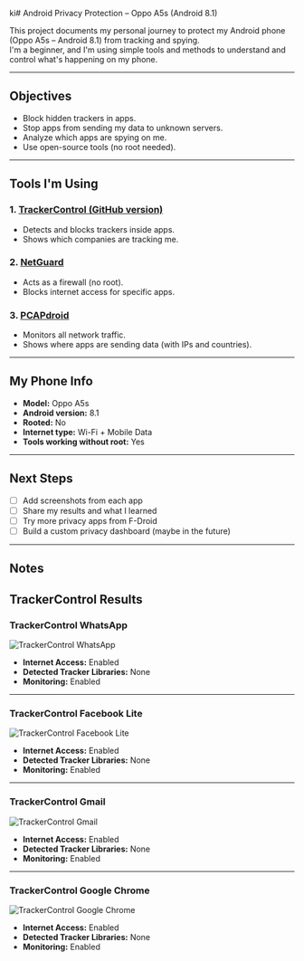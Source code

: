 ki# Android Privacy Protection – Oppo A5s (Android 8.1)

This project documents my personal journey to protect my Android phone (Oppo A5s – Android 8.1) from tracking and spying.  
I'm a beginner, and I'm using simple tools and methods to understand and control what's happening on my phone.

---

## Objectives

- Block hidden trackers in apps.
- Stop apps from sending my data to unknown servers.
- Analyze which apps are spying on me.
- Use open-source tools (no root needed).

---

## Tools I'm Using

### 1. [TrackerControl (GitHub version)](https://play.google.com/store/apps/details?id=net.kollnig.missioncontrol.fdroid)
- Detects and blocks trackers inside apps.
- Shows which companies are tracking me.

### 2. [NetGuard](https://play.google.com/store/apps/details?id=eu.faircode.netguard)
- Acts as a firewall (no root).
- Blocks internet access for specific apps.

### 3. [PCAPdroid](https://play.google.com/store/apps/details?id=app.greyshirts.pcapdroid)
- Monitors all network traffic.
- Shows where apps are sending data (with IPs and countries).

---

## My Phone Info

- **Model:** Oppo A5s  
- **Android version:** 8.1  
- **Rooted:** No  
- **Internet type:** Wi-Fi + Mobile Data  
- **Tools working without root:** Yes

---

## Next Steps

- [ ] Add screenshots from each app
- [ ] Share my results and what I learned
- [ ] Try more privacy apps from F-Droid
- [ ] Build a custom privacy dashboard (maybe in the future)

---

## Notes

## TrackerControl Results

### TrackerControl WhatsApp
![TrackerControl WhatsApp](screenshots/Screenshot_WhatsApp.png)

- **Internet Access:** Enabled  
- **Detected Tracker Libraries:** None  
- **Monitoring:** Enabled

---

### TrackerControl Facebook Lite
![TrackerControl Facebook Lite](screenshots/Screenshot_FacebookLite.png)

- **Internet Access:** Enabled  
- **Detected Tracker Libraries:** None  
- **Monitoring:** Enabled

---

### TrackerControl Gmail
![TrackerControl Gmail](screenshots/Screenshot_Gmail.png)

- **Internet Access:** Enabled  
- **Detected Tracker Libraries:** None  
- **Monitoring:** Enabled

---

### TrackerControl Google Chrome
![TrackerControl Google Chrome](screenshots/Screenshot_Chrome.png)

- **Internet Access:** Enabled  
- **Detected Tracker Libraries:** None  
- **Monitoring:** Enabled
